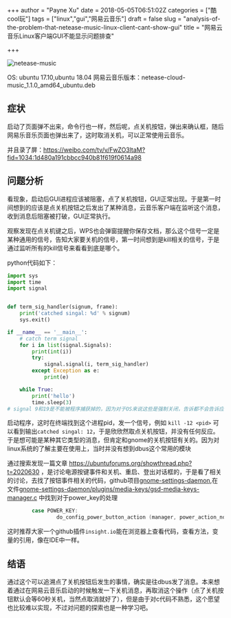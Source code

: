 +++
author = "Payne Xu"
date = 2018-05-05T06:51:02Z
categories = ["酷cool玩"]
tags = ["linux","gui","网易云音乐"]
draft = false
slug = "analysis-of-the-problem-that-netease-music-linux-client-cant-show-gui"
title = "网易云音乐Linux客户端GUI不能显示问题排查"

+++

![netease-music](https://fliaping-blog.oss-rg-china-mainland.aliyuncs.com/storage/2018/05/deepinscreenshot_select-area_20180505224924.png)

OS: ubuntu 17.10,ubuntu 18.04
网易云音乐版本：netease-cloud-music_1.1.0_amd64_ubuntu.deb

## 症状
启动了页面弹不出来，命令行也一样，然后呢，点关机按钮，弹出来确认框，随后网易乐音乐页面也弹出来了，这时取消关机，可以正常使用云音乐。

并且录了屏：https://weibo.com/tv/v/FwZO3ltaM?fid=1034:1d480a191cbbcc940b81f619f0614a98

<!--more-->

## 问题分析

看现象，启动后GUI进程应该被阻塞，点了关机按钮，GUI正常出现。于是第一时间想到的应该是点关机按钮之后发出了某种消息，云音乐客户端在监听这个消息，收到消息后阻塞被打破，GUI正常执行。

观察发现在点关机键之后，WPS也会弹窗提醒你保存文档，那么这个信号一定是某种通用的信号，告知大家要关机的信号，第一时间想到是kill相关的信号，于是通过监听所有的kill信号来看看到底是哪个。

python代码如下：

```python
import sys
import time
import signal


def term_sig_handler(signum, frame):
    print('catched singal: %d' % signum)
    sys.exit()

if __name__ == '__main__':
    # catch term signal
    for i in list(signal.Signals):
        print(int(i))
        try:
            signal.signal(i, term_sig_handler)
        except Exception as e:
            print(e)

    while True:
        print('hello')
        time.sleep(3)
# signal 9和19是不能被程序捕获掉的，因为对于OS来说这些是强制关闭，告诉都不会告诉应用一下的
```

启动程序，这时在终端找到这个进程pid，发一个信号，例如 `kill -12 <pid>`
可以看到输出`catched singal: 12`，于是欣欣然取点关机按钮，并没有任何反应。于是想可能是某种其它类型的消息，但肯定和gnome的关机按钮有关的。因为对linux系统的了解主要在使用上，当时并没有想到dbus这个常用的模块

通过搜索发现一篇文章 https://ubuntuforums.org/showthread.php?t=2020630 ，是讨论电源按键事件和关机、重启、登出对话框的，于是看了相关的讨论，去找了按钮事件相关的代码，github项目[gnome-settings-daemon](https://github.com/GNOME/gnome-settings-daemon),在文件[gnome-settings-daemon/plugins/media-keys/gsd-media-keys-manager.c](https://github.com/GNOME/gnome-settings-daemon/blob/gnome-3-28/plugins/media-keys/gsd-media-keys-manager.c) 中找到对于power_key的处理

```c
        case POWER_KEY:
                do_config_power_button_action (manager, power_action_noninteractive);
```

这时推荐大家一个github插件`insight.io`能在浏览器上查看代码，查看方法，变量的引用，像在IDE中一样。
<script type="text/javascript" src="https://insight.io/snippet/1c3aebc2f4b18c6d38552197bd6cb589.js"></script>

## 结语
通过这个可以追溯点了关机按钮后发生的事情，确实是往dbus发了消息。本来想着通过在网易云音乐启动的时候触发一下关机消息，再取消这个操作（点了关机按钮默认会等60秒关机，当然点取消就好了），但是由于对c代码不熟悉，这个愿望也比较难以实现，不过对问题的探索也是一种学习吧。

